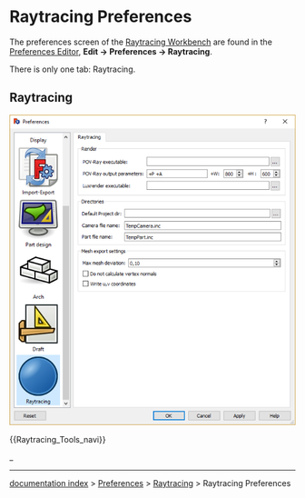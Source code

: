 # Raytracing Preferences
The preferences screen of the [Raytracing Workbench](Raytracing_Workbench.md) are found in the [Preferences Editor](Preferences_Editor.md), **Edit → Preferences → Raytracing**.

There is only one tab: Raytracing.

## Raytracing

![](images/Preference_Raytracing_Tab_01.png )

 {{Raytracing_Tools_navi}}  

_

---
[documentation index](../README.md) > [Preferences](Category_Preferences.md) > [Raytracing](Raytracing_Workbench.md) > Raytracing Preferences
